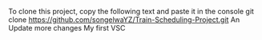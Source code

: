 
To clone this project, copy the following text and paste it in the console
 git clone https://github.com/songelwaYZ/Train-Scheduling-Project.git
An Update
more changes
My first VSC
